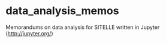 # data_analysis_memos

Memorandums on data analysis for SITELLE written in Jupyter (http://jupyter.org/)

